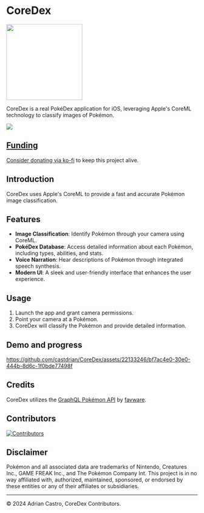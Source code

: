 # CoreDex

<a href="https://testflight.apple.com/join/iWm3YqWJ"><img src="https://askyourself.app/assets/testflight.png" width="200"></a>

CoreDex is a real PokéDex application for iOS, leveraging Apple's CoreML technology to classify images of Pokémon.

<a href="https://discord.gg/4xhgn6UHnd"><img src="https://discord.com/api/guilds/1211664271243612251/widget.png?style=banner3" />

## Funding

Consider donating via [ko-fi](https://ko-fi.com/castdrian) to keep this project alive.

## Introduction

CoreDex uses Apple's CoreML to provide a fast and accurate Pokémon image classification.

## Features

- **Image Classification**: Identify Pokémon through your camera using CoreML.
- **PokéDex Database**: Access detailed information about each Pokémon, including types, abilities, and stats.
- **Voice Narration**: Hear descriptions of Pokémon through integrated speech synthesis.
- **Modern UI**: A sleek and user-friendly interface that enhances the user experience.

## Usage

1. Launch the app and grant camera permissions.
2. Point your camera at a Pokémon.
3. CoreDex will classify the Pokémon and provide detailed information.

## Demo and progress

<https://github.com/castdrian/CoreDex/assets/22133246/bf7ac4e0-30e0-444b-8d6c-1f0bde77498f>

## Credits

CoreDex utilizes the [GraphQL Pokémon API](https://github.com/favware/graphql-pokemon) by [favware](https://github.com/favware).

## Contributors

[![Contributors](https://contrib.rocks/image?repo=castdrian/CoreDex)](https://github.com/castdrian/CoreDex/graphs/contributors)

## Disclaimer

Pokémon and all associated data are trademarks of Nintendo, Creatures Inc., GAME FREAK Inc., and The Pokémon Company Int. This project is in no way affiliated with, authorized, maintained, sponsored, or endorsed by these entities or any of their affiliates or subsidiaries.

---

© 2024 Adrian Castro, CoreDex Contributors.
